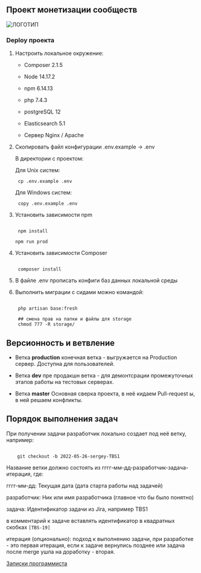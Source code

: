 ## Проект монетизации сообществ

![ЛОГОТИП](https://svgshare.com/i/hjY.svg)

### Deploy проекта ##


1. Настроить локальное окружение:

    * Composer 2.1.5

    * Node 14.17.2

    * npm 6.14.13

    * php 7.4.3

    * postgreSQL 12
   
    * Elasticsearch 5.1

    * Сервер Nginx / Apache

2. Cкопировать файл конфигурации .env.example -> .env

   В директории с проектом:

   Для Unix систем:

   ```shell
    cp .env.example .env 
   ```

   Для Windows систем:

   ```shell
    copy .env.example .env 
   ```

3. Установить зависимости npm

   ```shell

    npm install
   
   npm run prod

   ```

3. Установить зависимости Composer

   ```shell

    composer install

   ```

4. В файле .env прописать конфиги баз данных локальной среды

5. Выполнить миграции с сидами можно командой:

   ```shell

    php artisan base:fresh
   
    ## смена прав на папки и файлы для storage
    chmod 777 -R storage/

   ```

## Версионность и ветвление

* Ветка <b>production</b> конечная ветка - выгружается на Production сервер. Доступна для пользователей.

* Ветка <b>dev</b> пре продакшн ветка - для демонтсрации промежуточных этапов работы на тестовых серверах.

* Ветка <b>master</b> Основная cверка проекта, в неё кидаем Pull-request ы, в ней решаем конфликты.


## Порядок выполнения задач

При получении задачи разработчик локально создает под неё ветку, например:

```shell

    git checkout -b 2022-05-26-sergey-TBS1

```

Название ветки должно состоять из гггг-мм-дд-разработчик-задача-итерация, где:

гггг-мм-дд: Текущая дата (дата старта работы над задачей)

разработчик: Ник или имя разработчика (главное что бы было понятно)

задача: Идентификатор задачи из Jira, например TBS1

в комментарий к задаче вставлять идентификатор в квадратных скобках `[TBS-19]`

итерация (опционально): подход к выполнению задачи, при разработке - это первая итерация, если к задаче вернулись позднее или задача после merge ушла на доработку - вторая.

[Записки программиста](wiki/reglament.md)

